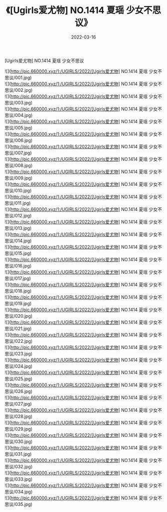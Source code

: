 ﻿---
layout: post
title:  《[Ugirls爱尤物] NO.1414 夏瑶 少女不思议》
date:   2022-03-16
img: http://pic.660000.xyz/1:/UGIRLS/2022/[Ugirls爱尤物] NO.1414 夏瑶 少女不思议/000.jpg
categories: [美女, 清纯, 唯美]
---

[Ugirls爱尤物] NO.1414 夏瑶 少女不思议

 ![](http://pic.660000.xyz/1:/UGIRLS/2022/[Ugirls爱尤物] NO.1414 夏瑶 少女不思议/001.jpg) <br>![](http://pic.660000.xyz/1:/UGIRLS/2022/[Ugirls爱尤物] NO.1414 夏瑶 少女不思议/002.jpg) <br>![](http://pic.660000.xyz/1:/UGIRLS/2022/[Ugirls爱尤物] NO.1414 夏瑶 少女不思议/003.jpg) <br>![](http://pic.660000.xyz/1:/UGIRLS/2022/[Ugirls爱尤物] NO.1414 夏瑶 少女不思议/004.jpg) <br>![](http://pic.660000.xyz/1:/UGIRLS/2022/[Ugirls爱尤物] NO.1414 夏瑶 少女不思议/005.jpg) <br>![](http://pic.660000.xyz/1:/UGIRLS/2022/[Ugirls爱尤物] NO.1414 夏瑶 少女不思议/006.jpg) <br>![](http://pic.660000.xyz/1:/UGIRLS/2022/[Ugirls爱尤物] NO.1414 夏瑶 少女不思议/007.jpg) <br>![](http://pic.660000.xyz/1:/UGIRLS/2022/[Ugirls爱尤物] NO.1414 夏瑶 少女不思议/008.jpg) <br>![](http://pic.660000.xyz/1:/UGIRLS/2022/[Ugirls爱尤物] NO.1414 夏瑶 少女不思议/009.jpg) <br>![](http://pic.660000.xyz/1:/UGIRLS/2022/[Ugirls爱尤物] NO.1414 夏瑶 少女不思议/010.jpg) <br>![](http://pic.660000.xyz/1:/UGIRLS/2022/[Ugirls爱尤物] NO.1414 夏瑶 少女不思议/011.jpg) <br>![](http://pic.660000.xyz/1:/UGIRLS/2022/[Ugirls爱尤物] NO.1414 夏瑶 少女不思议/012.jpg) <br>![](http://pic.660000.xyz/1:/UGIRLS/2022/[Ugirls爱尤物] NO.1414 夏瑶 少女不思议/013.jpg) <br>![](http://pic.660000.xyz/1:/UGIRLS/2022/[Ugirls爱尤物] NO.1414 夏瑶 少女不思议/014.jpg) <br>![](http://pic.660000.xyz/1:/UGIRLS/2022/[Ugirls爱尤物] NO.1414 夏瑶 少女不思议/015.jpg) <br>![](http://pic.660000.xyz/1:/UGIRLS/2022/[Ugirls爱尤物] NO.1414 夏瑶 少女不思议/016.jpg) <br>![](http://pic.660000.xyz/1:/UGIRLS/2022/[Ugirls爱尤物] NO.1414 夏瑶 少女不思议/017.jpg) <br>![](http://pic.660000.xyz/1:/UGIRLS/2022/[Ugirls爱尤物] NO.1414 夏瑶 少女不思议/018.jpg) <br>![](http://pic.660000.xyz/1:/UGIRLS/2022/[Ugirls爱尤物] NO.1414 夏瑶 少女不思议/019.jpg) <br>![](http://pic.660000.xyz/1:/UGIRLS/2022/[Ugirls爱尤物] NO.1414 夏瑶 少女不思议/020.jpg) <br>![](http://pic.660000.xyz/1:/UGIRLS/2022/[Ugirls爱尤物] NO.1414 夏瑶 少女不思议/021.jpg) <br>![](http://pic.660000.xyz/1:/UGIRLS/2022/[Ugirls爱尤物] NO.1414 夏瑶 少女不思议/022.jpg) <br>![](http://pic.660000.xyz/1:/UGIRLS/2022/[Ugirls爱尤物] NO.1414 夏瑶 少女不思议/023.jpg) <br>![](http://pic.660000.xyz/1:/UGIRLS/2022/[Ugirls爱尤物] NO.1414 夏瑶 少女不思议/024.jpg) <br>![](http://pic.660000.xyz/1:/UGIRLS/2022/[Ugirls爱尤物] NO.1414 夏瑶 少女不思议/025.jpg) <br>![](http://pic.660000.xyz/1:/UGIRLS/2022/[Ugirls爱尤物] NO.1414 夏瑶 少女不思议/026.jpg) <br>![](http://pic.660000.xyz/1:/UGIRLS/2022/[Ugirls爱尤物] NO.1414 夏瑶 少女不思议/027.jpg) <br>![](http://pic.660000.xyz/1:/UGIRLS/2022/[Ugirls爱尤物] NO.1414 夏瑶 少女不思议/028.jpg) <br>![](http://pic.660000.xyz/1:/UGIRLS/2022/[Ugirls爱尤物] NO.1414 夏瑶 少女不思议/029.jpg) <br>![](http://pic.660000.xyz/1:/UGIRLS/2022/[Ugirls爱尤物] NO.1414 夏瑶 少女不思议/030.jpg) <br>![](http://pic.660000.xyz/1:/UGIRLS/2022/[Ugirls爱尤物] NO.1414 夏瑶 少女不思议/031.jpg) <br>![](http://pic.660000.xyz/1:/UGIRLS/2022/[Ugirls爱尤物] NO.1414 夏瑶 少女不思议/032.jpg) <br>![](http://pic.660000.xyz/1:/UGIRLS/2022/[Ugirls爱尤物] NO.1414 夏瑶 少女不思议/033.jpg) <br>![](http://pic.660000.xyz/1:/UGIRLS/2022/[Ugirls爱尤物] NO.1414 夏瑶 少女不思议/034.jpg) <br>![](http://pic.660000.xyz/1:/UGIRLS/2022/[Ugirls爱尤物] NO.1414 夏瑶 少女不思议/035.jpg) <br>